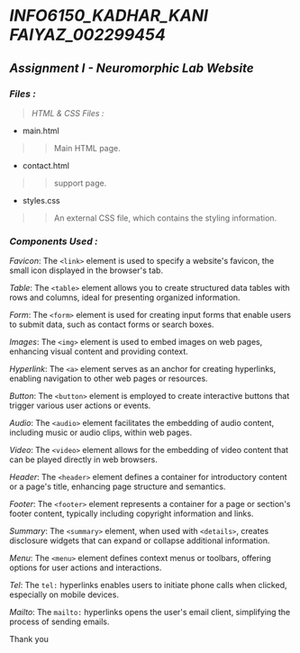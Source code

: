 # *INFO6150_KADHAR_KANI FAIYAZ_002299454*
## *Assignment I - Neuromorphic Lab Website* ##
### *Files :*
> *HTML & CSS Files :*
>
* main.html
>> Main HTML page.
* contact.html
>> support page.
* styles.css
>> An external CSS file, which contains the styling information.
### *Components Used :*
*Favicon*: The `<link>` element is used to specify a website's favicon, the small icon displayed in the browser's tab.

*Table*: The `<table>` element allows you to create structured data tables with rows and columns, ideal for presenting organized information.

*Form*: The `<form>` element is used for creating input forms that enable users to submit data, such as contact forms or search boxes.

*Images*: The `<img>` element is used to embed images on web pages, enhancing visual content and providing context.

*Hyperlink*: The `<a>` element serves as an anchor for creating hyperlinks, enabling navigation to other web pages or resources.

*Button*: The `<button>` element is employed to create interactive buttons that trigger various user actions or events.

*Audio*: The `<audio>` element facilitates the embedding of audio content, including music or audio clips, within web pages.

*Video*: The `<video>` element allows for the embedding of video content that can be played directly in web browsers.

*Header*: The `<header>` element defines a container for introductory content or a page's title, enhancing page structure and semantics.

*Footer*: The `<footer>` element represents a container for a page or section's footer content, typically including copyright information and links.

*Summary*: The `<summary>` element, when used with `<details>`, creates disclosure widgets that can expand or collapse additional information.

*Menu*: The `<menu>` element defines context menus or toolbars, offering options for user actions and interactions.

*Tel*: The `tel:` hyperlinks enables users to initiate phone calls when clicked, especially on mobile devices.

*Mailto*: The `mailto:` hyperlinks opens the user's email client, simplifying the process of sending emails.

Thank you
